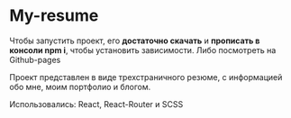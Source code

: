 # My-resume

</p>Чтобы запустить проект, его <b>достаточно скачать</b> и <b>прописать в консоли npm i</b>, чтобы установить зависимости. Либо посмотреть на Github-pages </p>

</p>Проект представлен в виде трехстраничного резюме, с информацией обо мне, моим портфолио и блогом.</p>

</p>Использовались: React, React-Router и SCSS</p>
